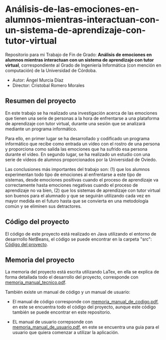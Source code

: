 # Análisis-de-las-emociones-en-alumnos-mientras-interactuan-con-un-sistema-de-aprendizaje-con-tutor-virtual

Repositorio para mi Trabajo de Fin de Grado: **Análisis de emociones en alumnos mientras interactuan con un sistema de aprendizaje con tutor virtual**, correspondiente al Grado de Ingeniería Informática (con mención en computación) de la Universidad de Córdoba.

* Autor: Ángel Murcia Díaz
* Director: Cristobal Romero Morales

## Resumen del proyecto

En este trabajo se ha realizado una investigación acerca de las emociones que tienen una serie de personas a la hora de enfrentarse a una plataforma de aprendizaje con tutor virtual, durante una sesión que se analizará mediante un programa informático.

Para ello, en primer lugar se ha desarrollado y codificado un programa informático que recibe como entrada un vídeo con el rostro de una persona y proporciona como salida las emociones que ha sufrido esa persona durante el vídeo. En segundo lugar, se ha realizado un estudio con una serie de vídeos de alumnos proporcionados por la Universidad de Oviedo.

Las conclusiones más importantes del trabajo son: (1) que los alumnos experimentan todo tipo de emociones al enfrentarse a este tipo de sistemas, desde emociones positivas cuando el proceso de aprendizaje va correctamente hasta emociones negativas cuando el proceso de aprendizaje no va bien, (2) que los sistemas de aprendizaje con tutor virtual son buenos para el alumnado y que se seguirán utilizando cada vez en mayor medida en el futuro hasta que se convierta en una metodología común y se eliminen sus detractores.

## Código del proyecto

El código de este proyecto está realizado en Java utilizando el entorno de desarrrollo NetBeans, el código se puede encontrar en  la carpeta "src": [Código del proyecto](https://github.com/NSInductus/Analisis-de-emociones-en-alumnos-que-interactuan-con-un-sistema-de-aprendizaje-con-tutor-virtual/tree/master/src/main).

## Memoria del proyecto

La memoria del proyecto está escrita utilizando LaTex, en ella se explica de forma detallada todo el desarrollo del proyecto, corresponde con [memoria_manual_tecnico.pdf](https://github.com/NSInductus/Analisis-de-emociones-en-alumnos-que-interactuan-con-un-sistema-de-aprendizaje-con-tutor-virtual/blob/master/doc/memoria_manual_tecnico.pdf).

También existe un manual de código y un manual de usuario:

* El manual de código corresponde con [memoria_manual_de_codigo.pdf](https://github.com/NSInductus/Analisis-de-emociones-en-alumnos-que-interactuan-con-un-sistema-de-aprendizaje-con-tutor-virtual/blob/master/doc/memoria_manual_codigo.pdf), en este se encuentra todo el código del proyecto, aunque este código también se puede encontrar en este repositorio.

* EL manual de usuario correpsonde con [memoria_manual_de_usuario.pdf](https://github.com/NSInductus/Analisis-de-emociones-en-alumnos-que-interactuan-con-un-sistema-de-aprendizaje-con-tutor-virtual/blob/master/doc/memoria_manual_usuario.pdf), en este se encuentra una guia para el usuario que quiera comenzar a utilizar la aplicación.